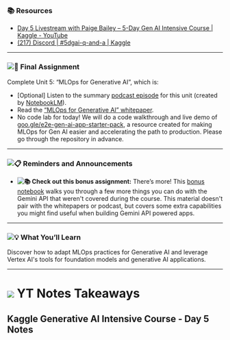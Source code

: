 ### 📚 **Resources**

* [Day 5 Livestream with Paige Bailey – 5-Day Gen AI Intensive Course | Kaggle - YouTube](https://www.youtube.com/watch?v=uCFW0i9xrBc&list=PLqFaTIg4myu-b1PlxitQdY0UYIbys-2es&index=5&pp=iAQB)
* [(217) Discord | #5dgai-q-and-a | Kaggle](https://discord.com/channels/1101210829807956100/1303438695143178251)

---

### **![🎒](https://fonts.gstatic.com/s/e/notoemoji/15.1/1f392/32.png) Final Assignment**

Complete Unit 5: “MLOps for Generative AI”, which is:

* [Optional] Listen to the summary [podcast episode](https://www.youtube.com/watch?v=k9S6IhiUUj4) for this unit (created by [NotebookLM](https://notebooklm.google/)).
* Read the [“MLOps for Generative AI” whitepaper](https://www.kaggle.com/whitepaper-operationalizing-generative-ai-on-vertex-ai-using-mlops).
* No code lab for today! We will do a code walkthrough and live demo of [goo.gle/e2e-gen-ai-app-starter-pack](https://github.com/GoogleCloudPlatform/generative-ai/tree/main/gemini/sample-apps/e2e-gen-ai-app-starter-pack), a resource created for making MLOps for Gen AI easier and accelerating the path to production. Please go through the repository in advance.

---

### **![📋](https://fonts.gstatic.com/s/e/notoemoji/15.1/1f4cb/32.png) Reminders and Announcements**

* **![📚](https://fonts.gstatic.com/s/e/notoemoji/15.1/1f4da/32.png) Check out this bonus assignment:** There’s more! This [bonus notebook](https://notifications.googleapis.com/email/redirect?t=AFG8qyWeDq6DicGgtlPDY16R0mHxfvgEglWPr0sj4qwJ-LpTAR90Bpw5gldLjgKqBr3HJTu-kQ5905KHkqfRWh_3C8KQTGisN6wOS6HsyEMHy52W6RYpUZ4u7EJia3PlCEsNwvNWSaP9icDm7pktH9Nfb-cxIByXXuflEgROQdF_T0puloyxguLYvt69i4-r3pd4M4R7XdEonVmkPy8QPZOVc9l2cBWhjtFcwsflg9VLGC17KAb87L7HlclGC-rXNdkpi6PO&r=eJwFwcENwCAIAMCJkH-3oUrVWMUAxrp974r7tAtx7x0a5fxyiNIxSmLspK1aYWW8ZSyDRAf4cyWgWeFh8qVs4AKuB38s5xwr&s=ALHZ2r7DnBog2oc7aXo0T6g3EofF) walks you through a few more things you can do with the Gemini API that weren't covered during the course. This material doesn't pair with the whitepapers or podcast, but covers some extra capabilities you might find useful when building Gemini API powered apps.

---

### **![💡](https://fonts.gstatic.com/s/e/notoemoji/15.1/1f4a1/32.png) What You’ll Learn**

Discover how to adapt MLOps practices for Generative AI and leverage Vertex AI's tools for foundation models and generative AI applications.

---



# ![](https://cdn-0.emojis.wiki/uploads/2020/11/photo_2020-11-05_16-28-41.jpg) YT Notes Takeaways

## Kaggle Generative AI Intensive Course - Day 5 Notes
